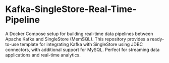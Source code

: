 # Kafka-SingleStore-Real-Time-Pipeline
A Docker Compose setup for building real-time data pipelines between Apache Kafka and SingleStore (MemSQL). This repository provides a ready-to-use template for integrating Kafka with SingleStore using JDBC connectors, with additional support for MySQL. Perfect for streaming data applications and real-time analytics.
